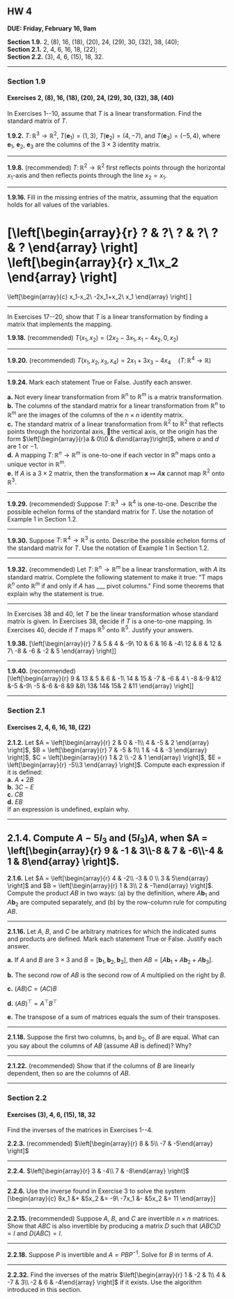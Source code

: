 ## HW 4

**DUE: Friday, February 16, 9am**   

**Section 1.9.** 2, (8), 16, (18), (20), 24, (29), 30, (32), 38, (40);  
**Section 2.1.** 2, 4, 6, 16, 18, (22);  
**Section 2.2.** (3), 4, 6, (15), 18, 32.

----

### Section 1.9
#### Exercises 2, (8), 16, (18), (20), 24, (29), 30, (32), 38, (40)

In Exercises 1--10, assume that $T$ is a linear transformation. Find the standard matrix of $T$.

**1.9.2.**
$T\colon \mathbb{R}^3 \to \mathbb{R}^2$, $T(\mathbf{e}_1) = (1,3)$, 
 $T(\mathbf{e}_2) = (4,-7)$, and 
 $T(\mathbf{e}_3) = (-5,4)$, where $\mathbf{e}_1$, $\mathbf{e}_2$, $\mathbf{e}_3$
 are the columns of the $3 \times 3$ identity matrix.

-------------------------------

**1.9.8.** (recommended)
$T \colon \mathbb{R}^2 \to \mathbb{R}^2$ first reflects points through the 
horizontal $x_1$-axis and then reflects points through the line $x_2 =x_1$.

-------------------------------

**1.9.16.**
Fill in the missing entries of the matrix,
assuming that the equation holds for all values of the variables.

\[\left[\begin{array}{r}
? & ?\\
? & ?\\
? & ?
\end{array}
\right]
\left[\begin{array}{r}
x_1\\x_2
\end{array}
\right]
=
\left[\begin{array}{c}
x_1-x_2\\
-2x_1+x_2\\
x_1
\end{array}
\right]
\]


-------------------------------
In Exercises 17--20, show that $T$ is a linear transformation by
finding a matrix that implements the mapping. 

**1.9.18.** (recommended)
$T(x_1, x_2) = (2x_2 - 3x_1, x_1 - 4x_2, 0, x_2)$

-------------------------------

**1.9.20.** (recommended)
$T(x_1, x_2, x_3, x_4) = 2x_1 + 3x_3- 4x_4  \quad (T\colon \mathbb{R}^4\to\mathbb{R})$

-------------------------------

**1.9.24.**
Mark each statement True or False. Justify each answer.

**a.** Not every linear transformation from $\mathbb{R}^n$ to $\mathbb{R}^m$
is a matrix transformation.  
**b.** The columns of the standard matrix for a linear transformation 
from $\mathbb{R}^n$ to $\mathbb{R}^m$ are the images of the columns of
the $n \times n$ identity matrix.  
**c.** The standard matrix of a linear transformation from 
$\mathbb{R}^2$ to $\mathbb{R}^2$ 
that reflects points through the horizontal axis, the vertical axis, or the origin has the form
$\left[\begin{array}{r}a & 0\\0 & d\end{array}\right]$,
where $a$ and $d$ are $1$ or $-1$.  
**d.** A mapping $T\colon \mathbb{R}^n \to \mathbb{R}^m$
is one-to-one if each vector in $\mathbb{R}^n$ maps onto a unique 
vector in $\mathbb{R}^m$.    
**e.** If $A$ is a $3\times 2$ matrix, then the transformation 
$\mathbf{x} \mapsto A \mathbf{x}$ cannot map $\mathbb{R}^2$ onto $\mathbb{R}^3$.

-------------------------------

**1.9.29.** (recommended)
Suppose $T\colon \mathbb{R}^3 \to \mathbb{R}^4$ is one-to-one.
Describe the possible echelon forms of the standard matrix for $T$. 
Use the notation of Example 1 in Section 1.2.


-------------------------------

**1.9.30.**
Suppose $T\colon \mathbb{R}^4 \to \mathbb{R}^3$ is onto.
Describe the possible echelon forms of the standard matrix for $T$. 
Use the notation of Example 1 in Section 1.2.

-------------------------------

**1.9.32.**  (recommended)
Let $T\colon \mathbb{R}^n \to \mathbb{R}^m$ be a linear transformation, 
with $A$ its standard matrix. Complete the following statement to make
it true: "T maps $\mathbb{R}^n$ onto $\mathbb{R}^m$ if and only if $A$ has
___ pivot columns." Find some theorems that explain why the
statement is true.

-------------------------------
In Exercises 38 and 40, let $T$ be the linear transformation whose
standard matrix is given. In Exercises 38, decide if $T$ is a
one-to-one mapping. In Exercises 40, decide if $T$ maps $\mathbb{R}^5$
onto $\mathbb{R}^5$. Justify your answers.

**1.9.38.**
\[\left[\begin{array}{r}
7 & 5 & 4 & -9\\
10 & 6 & 16 & -4\\
12 & 8 & 12 & 7\\
-8 & -6 & -2 & 5
\end{array}
\right]\]

-------------------------------

**1.9.40.**  (recommended)  
\[\left[\begin{array}{r}
9 & 13 & 5 & 6 & -1\\
14 & 15 & -7 & -6 & 4 \\
-8 &-9 &12 &-5 &-9\\
-5 &-6 &-8 &9 &8\\ 
13& 14& 15& 2 &11
\end{array}
\right]\]

---------------------------------------------------------

### Section 2.1
#### Exercises 2, 4, 6, 16, 18, (22)

**2.1.2.**
Let $A = \left[\begin{array}{r}
2 & 0 & -1\\
4 & -5 & 2
\end{array} \right]$, 
$B = \left[\begin{array}{r}
7 & -5 & 1\\
1 & -4 & -3
\end{array} \right]$,
$C = \left[\begin{array}{r}
1 & 2 \\
-2 & 1
\end{array} \right]$,
$E = \left[\begin{array}{r}
-5\\3
\end{array} \right]$.
Compute each expression if it is defined:  
**a.** $A + 2B$   
**b.** $3C - E$   
**c.** $CB$   
**d.** $EB$  
If an expression is undefined, explain why.

--------------------------------

**2.1.4.**
Compute $A - 5 I_3$ and $(5 I_3)A$, when
$A = \left[\begin{array}{r} 9 & -1 & 3\\-8 & 7 & -6\\-4 & 1 & 8\end{array} \right]$.
-------------------------------

**2.1.6.**
Let 
$A = \left[\begin{array}{r} 4 & -2\\ -3 & 0 \\ 3 & 5\end{array} \right]$ and
$B = \left[\begin{array}{r} 1 & 3\\ 2 & -1\end{array} \right]$.
Compute the product $AB$ in two ways: (a) by
the definition, where $A\mathbf{b}_1$ and  $A\mathbf{b}_2$ are computed separately, and
(b) by the row-column rule for computing $AB$.

-------------------------------

**2.1.16.**
Let $A$, $B$, and $C$ be arbitrary matrices for
which the indicated sums and products are defined. Mark each
statement True or False. Justify each answer.

**a.** If $A$ and $B$ are $3 \times 3$ and 
$B  = [\mathbf{b}_1, \mathbf{b}_2, \mathbf{b}_3]$,
then $AB  = [A\mathbf{b}_1 + A \mathbf{b}_2 + A \mathbf{b}_3]$.

**b.**
The second row of $AB$ is the second row of $A$ multiplied
on the right by $B$.

**c.** $(AB)C = (AC)B$

**d.** $(AB)^\top = A^\top B^\top$

**e.** The transpose of a sum of matrices equals the sum of their
transposes.

----------------------------------

**2.1.18.**
Suppose the first two columns, $\mathrm{b}_1$ and $\mathrm{b}_2$, 
of $B$ are equal. What can you say about the columns of $AB$ 
(assume $AB$ is defined)?
Why?


-------------------------------

**2.1.22.**  (recommended)
Show that if the columns of $B$ are linearly dependent, then
so are the columns of $AB$.

---------------------------------------------------------

### Section 2.2
#### Exercises (3), 4, 6, (15), 18, 32

Find the inverses of the matrices in Exercises 1--4.

**2.2.3.**  (recommended)
$\left[\begin{array}{r} 8 & 5\\ -7 & -5\end{array} \right]$


-------------------------------

**2.2.4.**
$\left[\begin{array}{r} 3 & -4\\ 7 & -8\end{array} \right]$

-------------------------------


**2.2.6.**
Use the inverse found in Exercise 3 to solve the system
\[\begin{array}{c}
8x_1 &+ &5x_2 &= -9\\
-7x_1 &- &5x_2 &= 11
\end{array}\]


-------------------------------

**2.2.15.**  (recommended)
Suppose $A$, $B$, and $C$ are invertible $n\times n$ matrices. Show that
$ABC$ is also invertible by producing a matrix $D$ such that
$(ABC) D = I$ and $D (ABC) = I$.

-------------------------------

**2.2.18.**
Suppose $P$ is invertible and $A = PBP^{-1}$.
Solve for $B$ in terms of $A$.

-------------------------------

**2.2.32.**
 Find the inverses of the matrix
$\left[\begin{array}{r} 1 & -2 & 1\\ 4 & -7 & 3\\ -2 & 6 & -4\end{array} \right]$
  if it exists. Use the algorithm introduced in this section.
